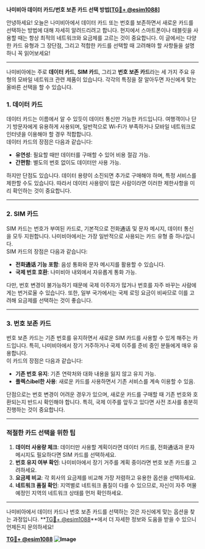 **나미비아 데이터 카드/번호 보존 카드 선택 방법[[TG💪+ @esim1088](https://t.me/s/esim1088)]**

안녕하세요! 오늘은 나미비아에서 데이터 카드 또는 번호를 보존하면서 새로운 카드를 선택하는 방법에 대해 자세히 알려드리려고 합니다. 현지에서 스마트폰이나 태블릿을 사용할 때는 항상 최적의 네트워크와 요금제를 고르는 것이 중요합니다. 이 글에서는 다양한 카드 유형과 그 장단점, 그리고 적합한 카드를 선택할 때 고려해야 할 사항들을 설명하니 꼭 읽어보세요!

---

나미비아에는 주로 **데이터 카드**, **SIM 카드**, 그리고 **번호 보존 카드**라는 세 가지 주요 유형의 모바일 네트워크 관련 제품이 있습니다. 각각의 특징을 잘 알아두면 자신에게 맞는 올바른 선택을 할 수 있습니다.

### 1. 데이터 카드
데이터 카드는 이름에서 알 수 있듯이 데이터 통신만 가능한 카드입니다. 여행객이나 단기 방문자에게 유용하게 사용되며, 일반적으로 Wi-Fi가 부족하거나 모바일 네트워크로 인터넷을 이용해야 할 경우 적합합니다.  
데이터 카드의 장점은 다음과 같습니다:
- **유연성**: 필요할 때만 데이터를 구매할 수 있어 비용 절감 가능.
- **간편함**: 별도의 번호 없이도 데이터만 사용 가능.
  
하지만 단점도 있습니다. 데이터 용량이 소진되면 추가로 구매해야 하며, 특정 서비스를 제한할 수도 있습니다. 따라서 데이터 사용량이 많은 사람이라면 이러한 제한사항을 미리 확인하는 것이 중요합니다.

---

### 2. SIM 카드
SIM 카드는 번호가 부여된 카드로, 기본적으로 전화通话 및 문자 메시지, 데이터 통신을 모두 지원합니다. 나미비아에서는 가장 일반적으로 사용되는 카드 유형 중 하나입니다.  
SIM 카드의 장점은 다음과 같습니다:
- **전화通话 기능 포함**: 음성 통화와 문자 메시지를 활용할 수 있습니다.
- **국제 번호 호환**: 나미비아 내외에서 자유롭게 통화 가능.
  
다만, 번호 변경이 불가능하기 때문에 국제 이주자가 많거나 번호를 자주 바꾸는 사람에게는 번거로울 수 있습니다. 또한, 일부 국가에서는 국제 로밍 요금이 비싸므로 이를 고려해 요금제를 선택하는 것이 좋습니다.

---

### 3. 번호 보존 카드
번호 보존 카드는 기존 번호를 유지하면서 새로운 SIM 카드를 사용할 수 있게 해주는 카드입니다. 특히, 나미비아에서 장기 거주하거나 국제 이주를 준비 중인 분들에게 매우 유용합니다.  
이 카드의 장점은 다음과 같습니다:
- **기존 번호 유지**: 기존 연락처와 대화 내용을 잃지 않고 유지 가능.
- **플렉스ibel한 사용**: 새로운 카드를 사용하면서 기존 서비스를 계속 이용할 수 있음.
  
단점으로는 번호 변경이 어려운 경우가 있으며, 새로운 카드를 구매할 때 기존 번호와 호환되는지 반드시 확인해야 합니다. 특히, 국제 이주를 앞두고 있다면 사전 조사를 충분히 진행하는 것이 중요합니다.

---

### 적절한 카드 선택을 위한 팁

1. **데이터 사용량 체크**: 데이터만 사용할 계획이라면 데이터 카드를, 전화通话과 문자 메시지도 필요하다면 SIM 카드를 선택하세요.
2. **번호 유지 여부 확인**: 나미비아에서 장기 거주를 계획 중이라면 번호 보존 카드를 고려하세요.
3. **요금제 비교**: 각 회사의 요금제를 비교해 가장 저렴하고 유용한 옵션을 선택하세요.
4. **네트워크 품질 확인**: 지역별로 네트워크 품질이 다를 수 있으므로, 자신이 자주 머물 예정인 지역의 네트워크 상태를 먼저 확인하세요.

---

나미비아에서 데이터 카드나 번호 보존 카드를 선택하는 것은 자신에게 맞는 옵션을 찾는 과정입니다. **[TG💪+ @esim1088](https://t.me/s/esim1088)**에서 더 자세한 정보와 도움을 받을 수 있으니 언제든지 문의하세요!  

**[TG💪+ @esim1088](https://t.me/s/esim1088) ![Image](https://i.postimg.cc/Y0z9fWf4/image.png)**